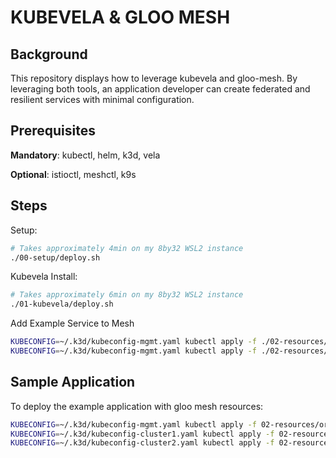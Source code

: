 # KUBEVELA & GLOO MESH

## Background

This repository displays how to leverage kubevela and gloo-mesh. By leveraging both tools, an application developer can create federated and resilient services with minimal configuration.

## Prerequisites

__Mandatory__: kubectl, helm, k3d, vela

__Optional__: istioctl, meshctl, k9s

## Steps

Setup:
```bash
# Takes approximately 4min on my 8by32 WSL2 instance
./00-setup/deploy.sh
```

Kubevela Install:
```bash
# Takes approximately 6min on my 8by32 WSL2 instance
./01-kubevela/deploy.sh
```

Add Example Service to Mesh
```bash
KUBECONFIG=~/.k3d/kubeconfig-mgmt.yaml kubectl apply -f ./02-resources/service-mesh-trait.yaml
KUBECONFIG=~/.k3d/kubeconfig-mgmt.yaml kubectl apply -f ./02-resources/application.yaml
```

## Sample Application

To deploy the example application with gloo mesh resources:
```bash
KUBECONFIG=~/.k3d/kubeconfig-mgmt.yaml kubectl apply -f 02-resources/orig/mgmt/
KUBECONFIG=~/.k3d/kubeconfig-cluster1.yaml kubectl apply -f 02-resources/orig/cluster1/
KUBECONFIG=~/.k3d/kubeconfig-cluster2.yaml kubectl apply -f 02-resources/orig/cluster2/
```